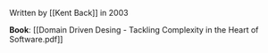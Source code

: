Written by [[Kent Back]] in 2003

**Book**: [[Domain Driven Desing - Tackling Complexity in the Heart of Software.pdf]]

